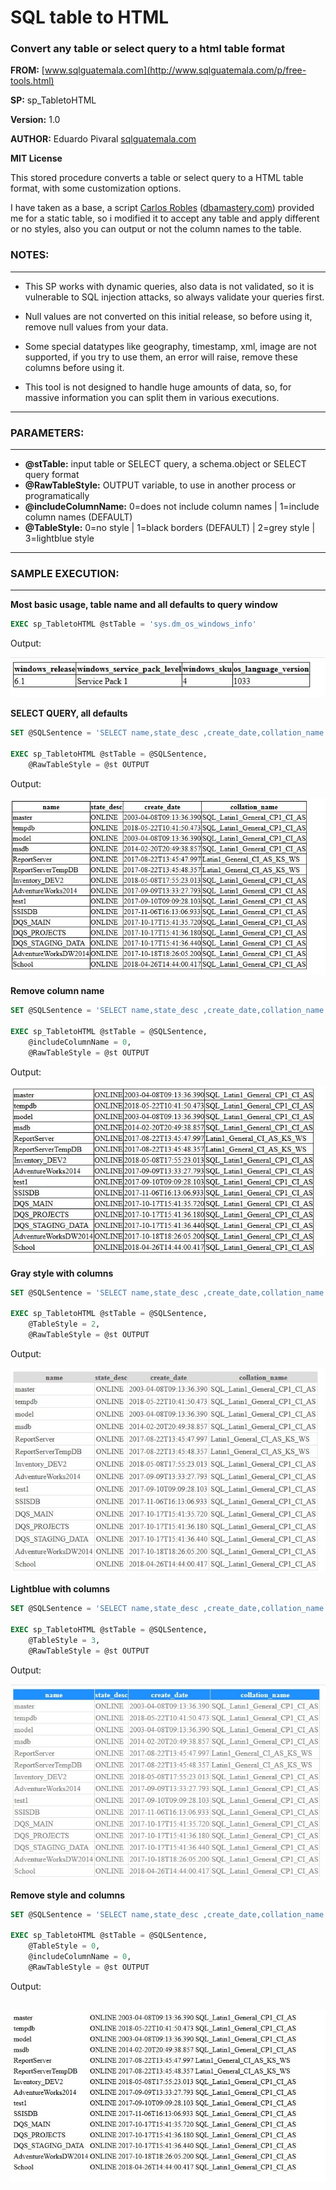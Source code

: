 # SQL table to HTML
### Convert any table or select query to a html table format

**FROM:** [www.sqlguatemala.com](http://www.sqlguatemala.com/p/free-tools.html)

**SP:** sp_TabletoHTML

**Version:** 1.0

**AUTHOR:** Eduardo Pivaral [sqlguatemala.com](www.sqlguatemala.com)

**MIT License**

This stored procedure converts a table or select query to a HTML table format, 
with some customization options.

I have taken as a base, a script [Carlos Robles](https://twitter.com/dbamastery) ([dbamastery.com](http://dbamastery.com/))
provided me for a static table, so i modified it to accept any table and apply different
or no styles, also you can output or not the column names to the table.

### NOTES:
----------	 
* This SP works with dynamic queries, also data is not validated,
so it is vulnerable to SQL injection attacks, so always validate your queries first.

* Null values are not converted on this initial release, so before using it,
remove null values from your data.

* Some special datatypes like geography, timestamp, xml, image are not supported,
if you try to use them, an error will raise, remove these columns before using it.

* This tool is not designed to handle huge amounts of data, so, for massive information
you can split them in various executions.		
-----------

### PARAMETERS:
-----------
- **@stTable:** input table or SELECT query, a schema.object or SELECT query format
- **@RawTableStyle:** OUTPUT variable, to use in another process or programatically
- **@includeColumnName:**  0=does not include column names | 1=include column names (DEFAULT)
- **@TableStyle:** 0=no style | 1=black borders (DEFAULT) | 2=grey style | 3=lightblue style
-----------


### SAMPLE EXECUTION:
-----------------

**Most basic usage, table name and all defaults to query window**
```SQL
EXEC sp_TabletoHTML @stTable = 'sys.dm_os_windows_info'
```
Output:

 ![table output ](/images/1.JPG)

**SELECT QUERY, all defaults**
```SQL
SET @SQLSentence = 'SELECT name,state_desc ,create_date,collation_name FROM sys.databases'

EXEC sp_TabletoHTML @stTable = @SQLSentence,
	@RawTableStyle = @st OUTPUT
```
Output:

 ![table output ](/images/2.JPG)

**Remove column name**
```SQL
SET @SQLSentence = 'SELECT name,state_desc ,create_date,collation_name FROM sys.databases'

EXEC sp_TabletoHTML @stTable = @SQLSentence,
	@includeColumnName = 0,
	@RawTableStyle = @st OUTPUT
```
Output:

 ![table output ](/images/3.JPG)

**Gray style with columns**
```SQL
SET @SQLSentence = 'SELECT name,state_desc ,create_date,collation_name FROM sys.databases'

EXEC sp_TabletoHTML @stTable = @SQLSentence,
	@TableStyle = 2,
	@RawTableStyle = @st OUTPUT
```
Output:

 ![table output ](/images/4.JPG)

**Lightblue with columns**
```SQL
SET @SQLSentence = 'SELECT name,state_desc ,create_date,collation_name FROM sys.databases'

EXEC sp_TabletoHTML @stTable = @SQLSentence,
	@TableStyle = 3,
	@RawTableStyle = @st OUTPUT
```
Output:

 ![table output ](/images/5.JPG)

**Remove style and columns**
```SQL
SET @SQLSentence = 'SELECT name,state_desc ,create_date,collation_name FROM sys.databases'

EXEC sp_TabletoHTML @stTable = @SQLSentence,
	@TableStyle = 0,
	@includeColumnName = 0,
	@RawTableStyle = @st OUTPUT
```
Output:

 ![table output ](/images/6.JPG)
-----------------
